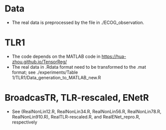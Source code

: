 # Data
- The real data is preprocessed by the file in ./ECOG_observation.

# TLR1
- The code depends on the MATLAB code in https://hua-zhou.github.io/TensorReg/
- The real data in .Rdata format need to be transformed to the .mat format; see ./experiments/Table 1/TLR1/Data_generation_to_MATLAB_new.R



# BroadcasTR, TLR-rescaled, ENetR
- See (RealNonLin12.R, RealNonLin34.R, RealNonLin56.R, RealNonLin78.R, RealNonLin910.R), RealTLR-rescaled.R, and RealENet_repro.R, respectively


 


